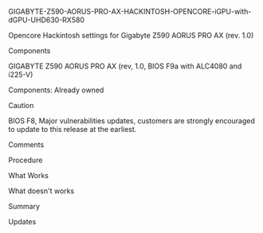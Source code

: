 GIGABYTE-Z590-AORUS-PRO-AX-HACKINTOSH-OPENCORE-iGPU-with-dGPU-UHD630-RX580

Opencore Hackintosh settings for Gigabyte Z590 AORUS PRO AX (rev. 1.0)

Components

GIGABYTE Z590 AORUS PRO AX (rev, 1.0, BIOS F9a with ALC4080 and i225-V)

Components: Already owned

Caution

BIOS F8, Major vulnerabilities updates, customers are strongly encouraged to update to this release at the earliest.

Comments

Procedure

What Works

What doesn't works

Summary

Updates